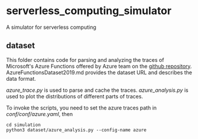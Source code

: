 # serverless_computing_simulator

A simulator for serverless computing

## dataset

This folder contains code for parsing and analyzing the traces of Microsoft's Azure Functions offered by Azure team on the [github repository](https://github.com/Azure/AzurePublicDataset). AzureFunctionsDataset2019.md provides the dataset URL and describes the data format.

_azure_trace.py_ is used to parse and cache the traces. _azure_analysis.py_ is used to plot the distributions of different parts of traces.

To invoke the scripts, you need to set the azure traces path in _conf/conf/azure.yaml_, then

```
cd simulation
python3 dataset/azure_analysis.py --config-name azure
```
